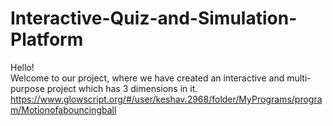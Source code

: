 # Interactive-Quiz-and-Simulation-Platform

Hello!\
Welcome to our project, where we have created an interactive and multi-purpose project which has 3 dimensions in it.
https://www.glowscript.org/#/user/keshav.2968/folder/MyPrograms/program/Motionofabouncingball

